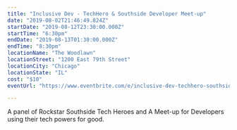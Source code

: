 ```yaml
---
title: "Inclusive Dev - TechHero & Southside Developer Meet-up"
date: "2019-08-02T21:46:49.824Z"
startDate: "2019-08-12T23:30:00.000Z"
startTime: "6:30pm"
endDate: "2019-08-13T01:30:00.000Z"
endTime: "8:30pm"
locationName: "The Woodlawn"
locationStreet: "1200 East 79th Street"
locationCity: "Chicago"
locationState: "IL"
cost: "$10"
eventUrl: "https://www.eventbrite.com/e/inclusive-dev-techhero-southside-developer-meet-up-tickets-66281348297"

---
```


A panel of Rockstar Southside Tech Heroes and A Meet-up for Developers using their tech powers for good.

